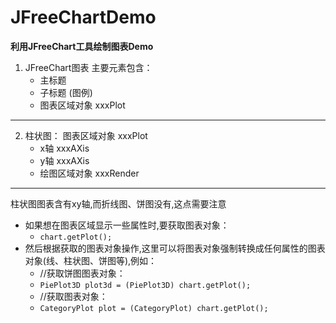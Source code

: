 # JFreeChartDemo
**利用JFreeChart工具绘制图表Demo**

1. JFreeChart图表
   主要元素包含：
      * 主标题
      * 子标题 (图例)
      * 图表区域对象    xxxPlot
		

-----------------------------------------------------------

2. 柱状图：
  图表区域对象    xxxPlot
	* x轴    xxxAXis
	* y轴    xxxAXis
	* 绘图区域对象    xxxRender
	
-----------------------------------------------------------	
柱状图图表含有xy轴,而折线图、饼图没有,这点需要注意  
   * 如果想在图表区域显示一些属性时,要获取图表对象：  
      * `chart.getPlot();`  
   * 然后根据获取的图表对象操作,这里可以将图表对象强制转换成任何属性的图表对象(线、柱状图、饼图等),例如：  
      * //获取饼图图表对象：  
      * `PiePlot3D plot3d = (PiePlot3D) chart.getPlot();`  
      * //获取图表对象：  
      * `CategoryPlot plot = (CategoryPlot) chart.getPlot();`  
